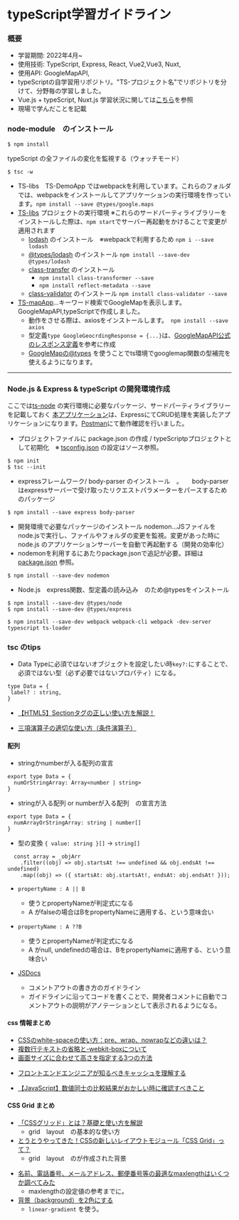 # typeScript学習ガイドライン

### 概要
* 学習期間: 2022年4月~
* 使用技術: TypeScript, Express, React, Vue2,Vue3, Nuxt,
* 使用API: GoogleMapAPI, 
* typeScriptの自学習用リポジトリ。"TS-プロジェクト名"でリポジトリを分けて、分野毎の学習しました。
* Vue.js + typeScript, Nuxt.js 学習状況に関しては[こちら](https://github.com/worldwideweb13/typeScript/blob/main/ts-vue-grammer/README.md)を参照
* 現場で学んだことを記載

### node-module　のインストール
```
$ npm install
```
typeScript  の全ファイルの変化を監視する（ウォッチモード）
```
$ tsc -w
```

* TS-libs　TS-DemoApp ではwebpackを利用しています。これらのフォルダでは、webpackをインストールしてアプリケーションの実行環境を作っています。`npm install --save @types/google.maps`
* [TS-libs](TS-libs) プロジェクトの実行環境    ※これらのサードパーティライブラリーをインストールした際は、`npm start`でサーバー再起動をかけることで変更が適用されます 
  * [lodash](https://lodash.com/) のインストール　※webpackで利用するため `npm i --save lodash`
  * [@types/lodash](https://www.npmjs.com/package/@types/lodash/) のインストール `npm install --save-dev @types/lodash`
  * [class-transfer](https://www.npmjs.com/package/class-transformer#installation) のインストール
    * `npm install class-transformer --save`
    * `npm install reflect-metadata --save`
  * [class-validator](https://www.npmjs.com/package/class-validator) のインストール `npm install class-validator --save`
* [TS-mapApp](typeScript/TS-mapApp)...キーワード検索でGoogleMapを表示します。GoogleMapAPI,typeScriptで作成しました。
  * 動作をさせる際は、axiosをインストールします。　`npm install --save axios`
  * 型定義`type GoogleGeocrdingResponse = {...}`は、[GoogleMapAPI公式のレスポンス定義](https://developers.google.com/maps/documentation/geocoding/requests-geocoding)を参考に作成
  * [GoogleMapの@types](https://www.npmjs.com/package/@types/google.maps) を使うことでts環境でgooglemap関数の型補完を使えるようになります。

---
### Node.js & Express & typeScript の開発環境作成
ここでは[ts-node](ts-node) の実行環境に必要なパッケージ、サードパーティライブラリーを記載しておく
[本アプリケーション](ts-node)は、ExpressにてCRUD処理を実装したアプリケーションになります。[Postman](https://www.postman.com/)にて動作確認を行いました。

* プロジェクトファイルに package.json の作成 / typeScriptpプロジェクトとして初期化　※ [tsconfig.json](typeScript/ts-node/tsconfig.json) の設定はソース参照。

```
$ npm init
$ tsc --init
```

* expressフレームワーク/ body-parser のインストール　。　　body-parserはexpressサーバーで受け取ったリクエストパラメーターをパースするためのパッケージ
```
$ npm install --save express body-parser
```
* 開発環境で必要なパッケージのインストール nodemon...JSファイルをnode.jsで実行し、ファイルやフォルダの変更を監視。変更があった時にnode.js のアプリケーションサーバーを自動で再起動する（開発の効率化）
* nodemonを利用するにあたりpackage.jsonで追記が必要。詳細は[package.json](typeScript/ts-node/package.json) 参照。 
```
$ npm install --save-dev nodemon
```

* Node.js　express関数、型定義の読み込み　のため@typesをインストール　
```
$ npm install --save-dev @types/node
$ npm install --save-dev @types/express
```

```
$ npm install --save-dev webpack webpack-cli webpack -dev-server typescript ts-loader
```

### tsc のtips
* Data Typeに必須ではないオブジェクトを設定したい時`key?:`にすることで、必須ではない型（必ず必要ではないプロパティ）になる。

```vue
type Data = {
 label? : string,
}
```

- [【HTML5】Sectionタグの正しい使い方を解説！](https://jam25.jp/html/how-to-sectioningtag/)

* [三項演算子の適切な使い方（条件演算子）](https://qiita.com/smicle/items/7d3b9881834dc0142fb7)

#### 配列
- stringかnumberが入る配列の宣言
```vue
export type Data = {
  numOrStringArray: Array<number | string>
}
```
- stringが入る配列 or numberが入る配列　の宣言方法
```vue
export type Data = {
  numArrayOrStringArray: string | number[]
}
```

- 型の変換 `{ value: string }[]` → `string[]`
```tsc
  const array = _objArr
    .filter((obj) => obj.startsAt !== undefined && obj.endsAt !== undefined)
    .map((obj) => ({ startsAt: obj.startsAt!, endsAt: obj.endsAt! }));
```

* `propertyName : A || B `
  * 使うとpropertyNameが判定式になる
  * A がfalseの場合はBをpropertyNameに適用する、という意味合い

* `propertyName : A ??B `
    * 使うとpropertyNameが判定式になる
    *  A がnull, undefinedの場合は、BをpropertyNameに適用する、という意味合い

* [JSDocs](https://www.typescriptlang.org/ja/docs/handbook/jsdoc-supported-types.html)
  * コメントアウトの書き方のガイドライン
  * ガイドラインに沿ってコードを書くことで、開発者コメントに自動でコメントアウトの説明がアノテーションとして表示されるようになる。

#### css 情報まとめ

* [CSSのwhite-spaceの使い方：pre、wrap、nowrapなどの違いは？](https://saruwakakun.com/html-css/basic/white-space)
* [複数行テキストの省略と-webkit-boxについて](https://t-yng.jp/post/wh-webkit-box)
* [画面サイズに合わせて高さを指定する3つの方法](http://weboook.blog22.fc2.com/blog-entry-411.html)
- [フロントエンドエンジニアが知るべきキャッシュを理解する](https://zenn.dev/kaa_a_zu/articles/f1430cf681b185)

* [【JavaScript】数値同士の比較結果がおかしい時に確認すべきこと](https://hiyo-code.com/%E3%80%90javascript%E3%80%91%E6%95%B0%E5%80%A4%E5%90%8C%E5%A3%AB%E3%81%AE%E6%AF%94%E8%BC%83%E7%B5%90%E6%9E%9C%E3%81%8C%E3%81%8A%E3%81%8B%E3%81%97%E3%81%84%E6%99%82%E3%81%AB%E7%A2%BA%E8%AA%8D%E3%81%99/)

#### CSS Grid まとめ

* [「CSSグリッド」とは？基礎と使い方を解説](https://ferret-plus.com/8351)
  * grid　layout　の基本的な使い方
* [とうとうやってきた！CSSの新しいレイアウトモジュール「CSS Grid」って？](https://ferret-plus.com/6971?under_ct)
  * grid　layout　のが作成された背景
- [名前、電話番号、メールアドレス、郵便番号等の最適なmaxlengthはいくつか調べてみた](https://kyogom.com/tech/design/maxlength/)
  - maxlengthの設定値の参考までに。
- [背景（background）を2色にする](https://125naroom.com/web/3028)
  - `linear-gradient` を使う。
